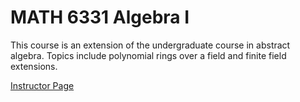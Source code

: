 # MATH 6331 Algebra I

This course is an extension of the undergraduate course in abstract algebra. Topics include polynomial rings over a field and finite field extensions.

[Instructor Page](https://webapps.utrgv.edu/aa/dm/index.cfm?action=profile&user=paulhermann.zieschang#courses)
